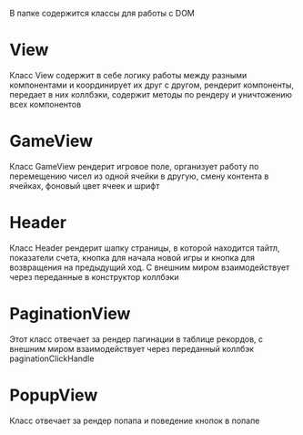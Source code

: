 В папке содержится классы для работы с DOM

# View

Класс View содержит в себе логику работы между разными компонентами и координирует их друг с другом, рендерит компоненты, передает в них коллбэки, содержит методы по рендеру и уничтожению всех компонентов

# GameView

Класс GameView рендерит игровое поле, организует работу по перемещению чисел из одной ячейки в другую, смену контента в ячейках, фоновый цвет ячеек и шрифт

# Header

Класс Header рендерит шапку страницы, в которой находится тайтл, показатели счета, кнопка для начала новой игры и кнопка для возвращения на предыдущий ход. С внешним миром взаимодействует через переданные в конструктор коллбэки

# PaginationView

Этот класс отвечает за рендер пагинации в таблице рекордов, с внешним миром взаимодействует через переданный коллбэк paginationClickHandle

# PopupView

Класс отвечает за рендер попапа и поведение кнопок в попапе